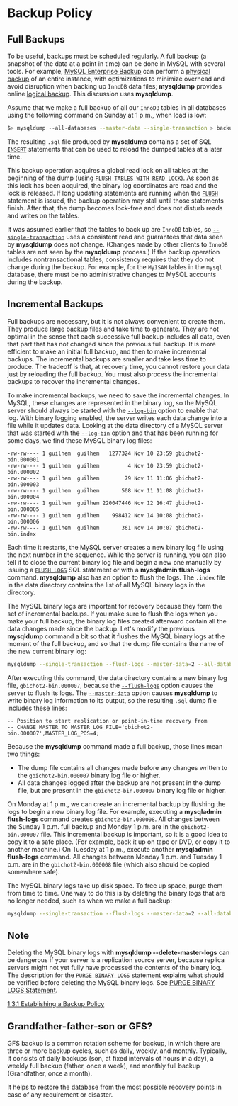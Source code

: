 # Backup Policy

## Full Backups

To be useful, backups must be scheduled regularly. A full backup (a snapshot of the data at a point in time) can be done in MySQL with several tools. For example, [MySQL Enterprise Backup](https://dev.mysql.com/doc/refman/5.7/en/mysql-enterprise-backup.html) can perform a [physical backup](https://dev.mysql.com/doc/refman/5.7/en/glossary.html#glos_physical_backup) of an entire instance, with optimizations to minimize overhead and avoid disruption when backing up `InnoDB` data files; **mysqldump** provides online [logical backup](https://dev.mysql.com/doc/refman/5.7/en/glossary.html#glos_logical_backup). This discussion uses **mysqldump**.

Assume that we make a full backup of all our `InnoDB` tables in all databases using the following command on Sunday at 1 p.m., when load is low:

```bash
$> mysqldump --all-databases --master-data --single-transaction > backup_sunday_1_PM.sql
```

The resulting `.sql` file produced by **mysqldump** contains a set of SQL [`INSERT`](https://dev.mysql.com/doc/refman/5.7/en/insert.html) statements that can be used to reload the dumped tables at a later time.

This backup operation acquires a global read lock on all tables at the beginning of the dump (using [`FLUSH TABLES WITH READ LOCK`](https://dev.mysql.com/doc/refman/5.7/en/flush.html#flush-tables-with-read-lock)). As soon as this lock has been acquired, the binary log coordinates are read and the lock is released. If long updating statements are running when the [`FLUSH`](https://dev.mysql.com/doc/refman/5.7/en/flush.html) statement is issued, the backup operation may stall until those statements finish. After that, the dump becomes lock-free and does not disturb reads and writes on the tables.

It was assumed earlier that the tables to back up are `InnoDB` tables, so [`--single-transaction`](https://dev.mysql.com/doc/refman/5.7/en/mysqldump.html#option_mysqldump_single-transaction) uses a consistent read and guarantees that data seen by **mysqldump** does not change. (Changes made by other clients to `InnoDB` tables are not seen by the **mysqldump** process.) If the backup operation includes nontransactional tables, consistency requires that they do not change during the backup. For example, for the `MyISAM` tables in the `mysql` database, there must be no administrative changes to MySQL accounts during the backup.

## Incremental Backups

Full backups are necessary, but it is not always convenient to create them. They produce large backup files and take time to generate. They are not optimal in the sense that each successive full backup includes all data, even that part that has not changed since the previous full backup. It is more efficient to make an initial full backup, and then to make incremental backups. The incremental backups are smaller and take less time to produce. The tradeoff is that, at recovery time, you cannot restore your data just by reloading the full backup. You must also process the incremental backups to recover the incremental changes.

To make incremental backups, we need to save the incremental changes. In MySQL, these changes are represented in the binary log, so the MySQL server should always be started with the [`--log-bin`](https://dev.mysql.com/doc/refman/5.7/en/replication-options-binary-log.html#option_mysqld_log-bin) option to enable that log. With binary logging enabled, the server writes each data change into a file while it updates data. Looking at the data directory of a MySQL server that was started with the [`--log-bin`](https://dev.mysql.com/doc/refman/5.7/en/replication-options-binary-log.html#option_mysqld_log-bin) option and that has been running for some days, we find these MySQL binary log files:

```simple
-rw-rw---- 1 guilhem  guilhem   1277324 Nov 10 23:59 gbichot2-bin.000001
-rw-rw---- 1 guilhem  guilhem         4 Nov 10 23:59 gbichot2-bin.000002
-rw-rw---- 1 guilhem  guilhem        79 Nov 11 11:06 gbichot2-bin.000003
-rw-rw---- 1 guilhem  guilhem       508 Nov 11 11:08 gbichot2-bin.000004
-rw-rw---- 1 guilhem  guilhem 220047446 Nov 12 16:47 gbichot2-bin.000005
-rw-rw---- 1 guilhem  guilhem    998412 Nov 14 10:08 gbichot2-bin.000006
-rw-rw---- 1 guilhem  guilhem       361 Nov 14 10:07 gbichot2-bin.index
```

Each time it restarts, the MySQL server creates a new binary log file using the next number in the sequence. While the server is running, you can also tell it to close the current binary log file and begin a new one manually by issuing a [`FLUSH LOGS`](https://dev.mysql.com/doc/refman/5.7/en/flush.html#flush-logs) SQL statement or with a **mysqladmin flush-logs** command. **mysqldump** also has an option to flush the logs. The `.index` file in the data directory contains the list of all MySQL binary logs in the directory.

The MySQL binary logs are important for recovery because they form the set of incremental backups. If you make sure to flush the logs when you make your full backup, the binary log files created afterward contain all the data changes made since the backup. Let's modify the previous **mysqldump** command a bit so that it flushes the MySQL binary logs at the moment of the full backup, and so that the dump file contains the name of the new current binary log:

```bash
mysqldump --single-transaction --flush-logs --master-data=2 --all-databases > backup_sunday_1_PM.sql
```

After executing this command, the data directory contains a new binary log file, `gbichot2-bin.000007`, because the [`--flush-logs`](https://dev.mysql.com/doc/refman/5.7/en/mysqldump.html#option_mysqldump_flush-logs) option causes the server to flush its logs. The [`--master-data`](https://dev.mysql.com/doc/refman/5.7/en/mysqldump.html#option_mysqldump_master-data) option causes **mysqldump** to write binary log information to its output, so the resulting `.sql` dump file includes these lines:

```simple
-- Position to start replication or point-in-time recovery from
-- CHANGE MASTER TO MASTER_LOG_FILE='gbichot2-bin.000007',MASTER_LOG_POS=4;
```

Because the **mysqldump** command made a full backup, those lines mean two things:

- The dump file contains all changes made before any changes written to the `gbichot2-bin.000007` binary log file or higher.
- All data changes logged after the backup are not present in the dump file, but are present in the `gbichot2-bin.000007` binary log file or higher.

On Monday at 1 p.m., we can create an incremental backup by flushing the logs to begin a new binary log file. For example, executing a **mysqladmin flush-logs** command creates `gbichot2-bin.000008`. All changes between the Sunday 1 p.m. full backup and Monday 1 p.m. are in the `gbichot2-bin.000007` file. This incremental backup is important, so it is a good idea to copy it to a safe place. (For example, back it up on tape or DVD, or copy it to another machine.) On Tuesday at 1 p.m., execute another **mysqladmin flush-logs** command. All changes between Monday 1 p.m. and Tuesday 1 p.m. are in the `gbichot2-bin.000008` file (which also should be copied somewhere safe).

The MySQL binary logs take up disk space. To free up space, purge them from time to time. One way to do this is by deleting the binary logs that are no longer needed, such as when we make a full backup:

```bash
mysqldump --single-transaction --flush-logs --master-data=2 --all-databases --delete-master-logs > backup_sunday_1_PM.sql
```

## Note

Deleting the MySQL binary logs with **mysqldump --delete-master-logs** can be dangerous if your server is a replication source server, because replica servers might not yet fully have processed the contents of the binary log. The description for the [`PURGE BINARY LOGS`](https://dev.mysql.com/doc/refman/5.7/en/purge-binary-logs.html) statement explains what should be verified before deleting the MySQL binary logs. See [PURGE BINARY LOGS Statement](https://dev.mysql.com/doc/refman/5.7/en/purge-binary-logs.html).

[1.3.1 Establishing a Backup Policy](https://dev.mysql.com/doc/mysql-backup-excerpt/5.7/en/backup-policy.html)

## Grandfather-father-son or GFS?

GFS backup is a common rotation scheme for backup, in which there are three or more backup cycles, such as daily, weekly, and monthly. Typically, It consists of daily backups (son, at fixed intervals of hours in a day), a weekly full backup (father, once a week), and monthly full backup (Grandfather, once a month).

It helps to restore the database from the most possible recovery points in case of any requirement or disaster.

